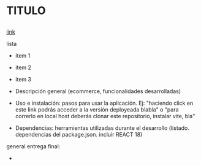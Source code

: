 # TITULO

##

[link](direccion)

lista

- item 1
- item 2
- item 3

- Descripción general (ecommerce, funcionalidades desarrolladas)
- Uso e instalación: pasos para usar la aplicación. Ej: "haciendo click en este link podrás acceder a la versión deployeada blabla" o "para correrlo en local host deberás clonar este repositorio, instalar vite, bla"
- Dependencias: herramientas utilizadas durante el desarrollo (listado. dependencias del package.json. incluir REACT 18)

general entrega final:

-
